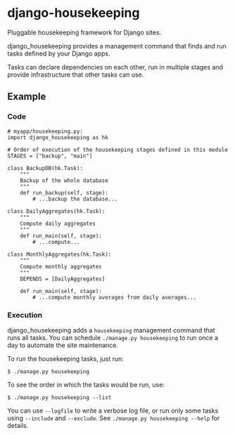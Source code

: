 # django-housekeeping

Pluggable housekeeping framework for Django sites.

django\_housekeeping provides a management command that finds and run tasks
defined by your Django apps.

Tasks can declare dependencies on each other, run in multiple stages and
provide infrastructure that other tasks can use.

## Example

### Code

    # myapp/housekeeping.py:
    import django_housekeeping as hk

    # Order of execution of the housekeeping stages defined in this module
    STAGES = ["backup", "main"]

    class BackupDB(hk.Task):
        """
        Backup of the whole database
        """
        def run_backup(self, stage):
            # ...backup the database...

    class DailyAggregates(hk.Task):
        """
        Compute daily aggregates
        """
        def run_main(self, stage):
            # ...compute...

    class MonthlyAggregates(hk.Task):
        """
        Compute monthly aggregates
        """
        DEPENDS = [DailyAggregates]

        def run_main(self, stage):
            # ...compute monthly averages from daily averages...

### Execution

django\_housekeeping adds a `housekeeping` management command that runs all
tasks. You can schedule `./manage.py housekeeping` to run once a day to
automate the site maintenance.

To run the housekeeping tasks, just run:

    $ ./manage.py housekeeping

To see the order in which the tasks would be run, use:

    $ ./manage.py housekeeping --list

You can use `--logfile` to write a verbose log file, or run only some tasks
using `--include` and `--exclude`. See `./manage.py housekeeping --help` for
details.


